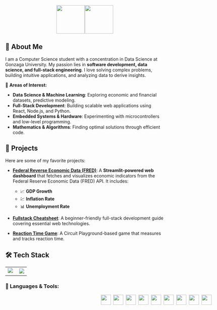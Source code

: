 <div style="display: flex; justify-content: center;">
  <img style="height: 90px;" class="img" src="https://readme-typing-svg.demolab.com/?font=Monospace&duration=1&pause=2000&color=F7F7F7&repeat=false&width=190&height=80&lines=%3E+Hey!+I%27m+Cooper," />
  <img style="height: 90px;" class="img" src="https://readme-typing-svg.demolab.com/?font=Monospace&duration=2000&pause=2000&color=FFFFFF&width=550&height=80&lines=a+CS+and+Data+Science+student;a+full-stack+developer;a+passionate+problem-solver;" />
</div>

## 👋 About Me
I am a Computer Science student with a concentration in Data Science at Gonzaga University. My passion lies in **software development, data science, and full-stack engineering**. I love solving complex problems, building intuitive applications, and analyzing data to derive insights.

🔹 **Areas of Interest:**
- **Data Science & Machine Learning**: Exploring economic and financial datasets, predictive modeling.
- **Full-Stack Development**: Building scalable web applications using React, Node.js, and Python.
- **Embedded Systems & Hardware**: Experimenting with microcontrollers and low-level programming.
- **Mathematics & Algorithms**: Finding optimal solutions through efficient code.

## 🚀 Projects
Here are some of my favorite projects:
- [**Federal Reverse Economic Data (FRED)**](https://github.com/cooperbraun13/fred-data): A **Streamlit-powered web dashboard** that fetches and visualizes economic indicators from the Federal Reserve Economic Data (FRED) API. It includes:
  - 📈 **GDP Growth**
  - 💹 **Inflation Rate**
  - 📊 **Unemployment Rate**

- [**Fullstack Cheatsheet**](https://github.com/cooperbraun13/fullstack-cheatsheet): A beginner-friendly full-stack development guide covering essential web technologies.

- [**Reaction Time Game**](https://github.com/cooperbraun13): A Circuit Playground-based game that measures and tracks reaction time.

## 🛠️ Tech Stack
<table align="center" style="width:100vw; border: none; border-collapse: collapse;">
  <tr>
    <td>
     <img class="img" src="https://github-readme-stats.vercel.app/api?username=cooperbraun13&show_icons=true&theme=transparent&hide_rank=true&text_color=FFFFFF&title_color=1ac2c4&icon_color=1ac2c4&hide_border=true" />&nbsp;
    </td>
    <td>
     <img class="img" src="http://github-readme-streak-stats.herokuapp.com?user=cooperbraun13&background=FFFFFF00&ring=1ac2c4&fire=1ac2c4&currStreakLabel=1ac2c4&theme=dark&hide_border=true" />
    </td>
  </tr>
</table>

### 🔧 Languages & Tools:
<div align="center" style="width:100vw;">
 <a href="https://www.oracle.com/java/"><img height="32" width="32" src="https://upload.wikimedia.org/wikipedia/en/3/30/Java_programming_language_logo.svg" /></a>&nbsp;
 <a href="https://www.python.org/"><img height="32" width="32" src="https://cdn.simpleicons.org/Python/3776AB" /></a>&nbsp;
 <a href="http://www.cplusplus.com/"><img height="32" width="32" src="https://cdn.simpleicons.org/C++/00599C" /></a>&nbsp;
 <a href="https://developer.mozilla.org/en-US/docs/Web/HTML"><img height="32" width="32" src="https://cdn.simpleicons.org/HTML5/E34F26" /></a>&nbsp;
 <a href="https://developer.mozilla.org/en-US/docs/Web/CSS"><img height="32" width="32" src="https://cdn.simpleicons.org/CSS3/1572B6" /></a>&nbsp;
 <a href="https://reactjs.org/"><img height="32" width="32" src="https://cdn.simpleicons.org/React/61DAFB" /></a>&nbsp;
 <a href="https://nodejs.org/"><img height="32" width="32" src="https://cdn.simpleicons.org/Node.js/339933" /></a>&nbsp;
 <a href="https://www.jetbrains.com/"><img height="32" width="32" src="https://cdn.simpleicons.org/JetBrains/F0F0F0" /></a>&nbsp;
 <a href="https://git-scm.com/"><img height="32" width="32" src="https://cdn.simpleicons.org/Git/F05032" /></a>&nbsp;
</div>
